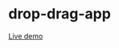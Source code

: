 # drop-drag-app
<a target="_blank" href="https://yathrebamarneh.github.io/drop-drag-app/">Live demo</a>
